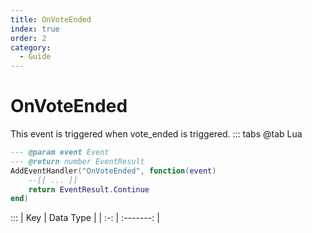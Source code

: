 ```yaml
---
title: OnVoteEnded
index: true
order: 2
category:
  - Guide
---
```


# OnVoteEnded
This event is triggered when vote_ended is triggered.
::: tabs
@tab Lua
```lua
--- @param event Event
--- @return number EventResult
AddEventHandler("OnVoteEnded", function(event)
    --[[ ... ]]
    return EventResult.Continue
end)
```

:::
| Key | Data Type |
| :-: | :-------: |